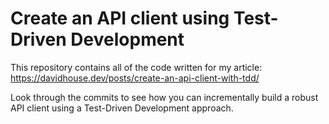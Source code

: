 # Create an API client using Test-Driven Development

This repository contains all of the code written for my article: https://davidhouse.dev/posts/create-an-api-client-with-tdd/

Look through the commits to see how you can incrementally build a robust API client using a Test-Driven Development approach.
